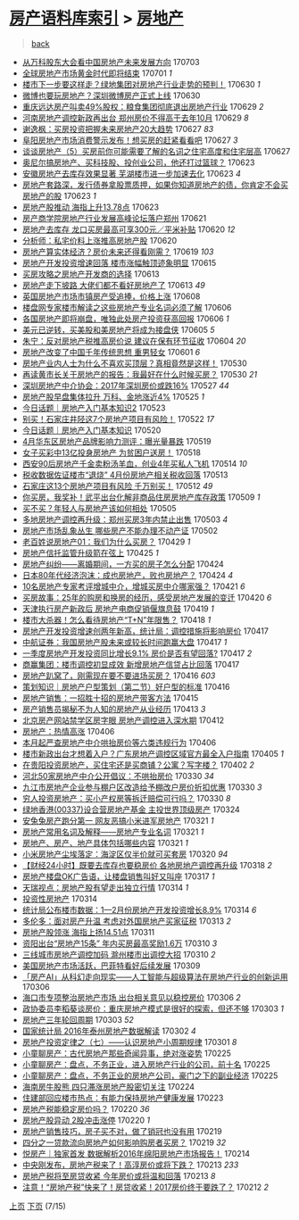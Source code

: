 [房产语料库索引](../../README.md)  > [房地产](房地产.md)
====
> [back](../README.md)

- [从万科股东大会看中国房地产未来发展方向](http://jkwz.applinzi.com/ittc/6986125611549328388.html#%E4%BB%8E%E4%B8%87%E7%A7%91%E8%82%A1%E4%B8%9C%E5%A4%A7%E4%BC%9A%E7%9C%8B%E4%B8%AD%E5%9B%BD%E6%88%BF%E5%9C%B0%E4%BA%A7%E6%9C%AA%E6%9D%A5%E5%8F%91%E5%B1%95%E6%96%B9%E5%90%91) 170703  
- [全球房地产市场黄金时代即将结束](http://jkwz.applinzi.com/ittc/6985240827339998212.html#%E5%85%A8%E7%90%83%E6%88%BF%E5%9C%B0%E4%BA%A7%E5%B8%82%E5%9C%BA%E9%BB%84%E9%87%91%E6%97%B6%E4%BB%A3%E5%8D%B3%E5%B0%86%E7%BB%93%E6%9D%9F) 170701 *1* 
- [楼市下一步要这样走？绿地集团对房地产行业走势的预判！](http://jkwz.applinzi.com/ittc/6984904456058438660.html#%E6%A5%BC%E5%B8%82%E4%B8%8B%E4%B8%80%E6%AD%A5%E8%A6%81%E8%BF%99%E6%A0%B7%E8%B5%B0%EF%BC%9F%E7%BB%BF%E5%9C%B0%E9%9B%86%E5%9B%A2%E5%AF%B9%E6%88%BF%E5%9C%B0%E4%BA%A7%E8%A1%8C%E4%B8%9A%E8%B5%B0%E5%8A%BF%E7%9A%84%E9%A2%84%E5%88%A4%EF%BC%81) 170630 *1* 
- [微博也要玩房地产？深圳微博房产正式上线](http://jkwz.applinzi.com/ittc/6984829980469888005.html#%E5%BE%AE%E5%8D%9A%E4%B9%9F%E8%A6%81%E7%8E%A9%E6%88%BF%E5%9C%B0%E4%BA%A7%EF%BC%9F%E6%B7%B1%E5%9C%B3%E5%BE%AE%E5%8D%9A%E6%88%BF%E4%BA%A7%E6%AD%A3%E5%BC%8F%E4%B8%8A%E7%BA%BF) 170630  
- [重庆远达房产叫卖49%股权：粮食集团彻底退出房地产行业](http://jkwz.applinzi.com/ittc/6984712436580877316.html#%E9%87%8D%E5%BA%86%E8%BF%9C%E8%BE%BE%E6%88%BF%E4%BA%A7%E5%8F%AB%E5%8D%9649%25%E8%82%A1%E6%9D%83%EF%BC%9A%E7%B2%AE%E9%A3%9F%E9%9B%86%E5%9B%A2%E5%BD%BB%E5%BA%95%E9%80%80%E5%87%BA%E6%88%BF%E5%9C%B0%E4%BA%A7%E8%A1%8C%E4%B8%9A) 170629 *2* 
- [河南房地产调控新政再出台 郑州房价不得高于去年10月](http://jkwz.applinzi.com/ittc/6984495177337930756.html#%E6%B2%B3%E5%8D%97%E6%88%BF%E5%9C%B0%E4%BA%A7%E8%B0%83%E6%8E%A7%E6%96%B0%E6%94%BF%E5%86%8D%E5%87%BA%E5%8F%B0+%E9%83%91%E5%B7%9E%E6%88%BF%E4%BB%B7%E4%B8%8D%E5%BE%97%E9%AB%98%E4%BA%8E%E5%8E%BB%E5%B9%B410%E6%9C%88) 170629 *8* 
- [谢逸枫：买房投资把握未来房地产20大趋势](http://jkwz.applinzi.com/ittc/6983974406307972100.html#%E8%B0%A2%E9%80%B8%E6%9E%AB%EF%BC%9A%E4%B9%B0%E6%88%BF%E6%8A%95%E8%B5%84%E6%8A%8A%E6%8F%A1%E6%9C%AA%E6%9D%A5%E6%88%BF%E5%9C%B0%E4%BA%A720%E5%A4%A7%E8%B6%8B%E5%8A%BF) 170627 *83* 
- [阜阳房地产市场消费警示发布！想买房的赶紧看看吧](http://jkwz.applinzi.com/ittc/6983906307940549636.html#%E9%98%9C%E9%98%B3%E6%88%BF%E5%9C%B0%E4%BA%A7%E5%B8%82%E5%9C%BA%E6%B6%88%E8%B4%B9%E8%AD%A6%E7%A4%BA%E5%8F%91%E5%B8%83%EF%BC%81%E6%83%B3%E4%B9%B0%E6%88%BF%E7%9A%84%E8%B5%B6%E7%B4%A7%E7%9C%8B%E7%9C%8B%E5%90%A7) 170627 *3* 
- [谈谈房地产（5）买房前你可能需要了解的名词之住宅高度和住宅层高](http://jkwz.applinzi.com/ittc/6983877915107132420.html#%E8%B0%88%E8%B0%88%E6%88%BF%E5%9C%B0%E4%BA%A7%EF%BC%885%EF%BC%89%E4%B9%B0%E6%88%BF%E5%89%8D%E4%BD%A0%E5%8F%AF%E8%83%BD%E9%9C%80%E8%A6%81%E4%BA%86%E8%A7%A3%E7%9A%84%E5%90%8D%E8%AF%8D%E4%B9%8B%E4%BD%8F%E5%AE%85%E9%AB%98%E5%BA%A6%E5%92%8C%E4%BD%8F%E5%AE%85%E5%B1%82%E9%AB%98) 170627  
- [奥尼尔搞房地产、买科技股、投创业公司，他还打过篮球？](http://jkwz.applinzi.com/ittc/6982417565916595205.html#%E5%A5%A5%E5%B0%BC%E5%B0%94%E6%90%9E%E6%88%BF%E5%9C%B0%E4%BA%A7%E3%80%81%E4%B9%B0%E7%A7%91%E6%8A%80%E8%82%A1%E3%80%81%E6%8A%95%E5%88%9B%E4%B8%9A%E5%85%AC%E5%8F%B8%EF%BC%8C%E4%BB%96%E8%BF%98%E6%89%93%E8%BF%87%E7%AF%AE%E7%90%83%EF%BC%9F) 170623  
- [安徽房地产去库存效果显著 芜湖楼市进一步加速去化](http://jkwz.applinzi.com/ittc/6982415612855714820.html#%E5%AE%89%E5%BE%BD%E6%88%BF%E5%9C%B0%E4%BA%A7%E5%8E%BB%E5%BA%93%E5%AD%98%E6%95%88%E6%9E%9C%E6%98%BE%E8%91%97+%E8%8A%9C%E6%B9%96%E6%A5%BC%E5%B8%82%E8%BF%9B%E4%B8%80%E6%AD%A5%E5%8A%A0%E9%80%9F%E5%8E%BB%E5%8C%96) 170623 *4* 
- [房地产套路深，发行债券拿股票质押，如果你知道房地产的债，你肯定不会买房地产的股](http://jkwz.applinzi.com/ittc/6982403417660982276.html#%E6%88%BF%E5%9C%B0%E4%BA%A7%E5%A5%97%E8%B7%AF%E6%B7%B1%EF%BC%8C%E5%8F%91%E8%A1%8C%E5%80%BA%E5%88%B8%E6%8B%BF%E8%82%A1%E7%A5%A8%E8%B4%A8%E6%8A%BC%EF%BC%8C%E5%A6%82%E6%9E%9C%E4%BD%A0%E7%9F%A5%E9%81%93%E6%88%BF%E5%9C%B0%E4%BA%A7%E7%9A%84%E5%80%BA%EF%BC%8C%E4%BD%A0%E8%82%AF%E5%AE%9A%E4%B8%8D%E4%BC%9A%E4%B9%B0%E6%88%BF%E5%9C%B0%E4%BA%A7%E7%9A%84%E8%82%A1) 170623 *1* 
- [房地产股推动 海指上升13.78点](http://jkwz.applinzi.com/ittc/6982305748707968005.html#%E6%88%BF%E5%9C%B0%E4%BA%A7%E8%82%A1%E6%8E%A8%E5%8A%A8+%E6%B5%B7%E6%8C%87%E4%B8%8A%E5%8D%8713.78%E7%82%B9) 170623  
- [房产商学院房地产行业发展高峰论坛落户郑州](http://jkwz.applinzi.com/ittc/6981672627499172869.html#%E6%88%BF%E4%BA%A7%E5%95%86%E5%AD%A6%E9%99%A2%E6%88%BF%E5%9C%B0%E4%BA%A7%E8%A1%8C%E4%B8%9A%E5%8F%91%E5%B1%95%E9%AB%98%E5%B3%B0%E8%AE%BA%E5%9D%9B%E8%90%BD%E6%88%B7%E9%83%91%E5%B7%9E) 170621  
- [房地产去库存 龙口买房最高可享300元／平米补贴](http://jkwz.applinzi.com/ittc/6981314568386003972.html#%E6%88%BF%E5%9C%B0%E4%BA%A7%E5%8E%BB%E5%BA%93%E5%AD%98+%E9%BE%99%E5%8F%A3%E4%B9%B0%E6%88%BF%E6%9C%80%E9%AB%98%E5%8F%AF%E4%BA%AB300%E5%85%83%EF%BC%8F%E5%B9%B3%E7%B1%B3%E8%A1%A5%E8%B4%B4) 170620 *12* 
- [分析师：私宅价料上涨推高房地产股](http://jkwz.applinzi.com/ittc/6981223924015563781.html#%E5%88%86%E6%9E%90%E5%B8%88%EF%BC%9A%E7%A7%81%E5%AE%85%E4%BB%B7%E6%96%99%E4%B8%8A%E6%B6%A8%E6%8E%A8%E9%AB%98%E6%88%BF%E5%9C%B0%E4%BA%A7%E8%82%A1) 170620  
- [房地产算实体经济？房价未来还得看刚需？](http://jkwz.applinzi.com/ittc/6980895356718941189.html#%E6%88%BF%E5%9C%B0%E4%BA%A7%E7%AE%97%E5%AE%9E%E4%BD%93%E7%BB%8F%E6%B5%8E%EF%BC%9F%E6%88%BF%E4%BB%B7%E6%9C%AA%E6%9D%A5%E8%BF%98%E5%BE%97%E7%9C%8B%E5%88%9A%E9%9C%80%EF%BC%9F) 170619 *103* 
- [房地产开发投资增速回落 楼市涨幅触顶迹象明显](http://jkwz.applinzi.com/ittc/6979376990325834756.html#%E6%88%BF%E5%9C%B0%E4%BA%A7%E5%BC%80%E5%8F%91%E6%8A%95%E8%B5%84%E5%A2%9E%E9%80%9F%E5%9B%9E%E8%90%BD+%E6%A5%BC%E5%B8%82%E6%B6%A8%E5%B9%85%E8%A7%A6%E9%A1%B6%E8%BF%B9%E8%B1%A1%E6%98%8E%E6%98%BE) 170615  
- [买房攻略之房地产开发商的选择](http://jkwz.applinzi.com/ittc/6978672732576154628.html#%E4%B9%B0%E6%88%BF%E6%94%BB%E7%95%A5%E4%B9%8B%E6%88%BF%E5%9C%B0%E4%BA%A7%E5%BC%80%E5%8F%91%E5%95%86%E7%9A%84%E9%80%89%E6%8B%A9) 170613  
- [房地产走下坡路 大佬们都不看好房地产了](http://jkwz.applinzi.com/ittc/6978584065161561092.html#%E6%88%BF%E5%9C%B0%E4%BA%A7%E8%B5%B0%E4%B8%8B%E5%9D%A1%E8%B7%AF+%E5%A4%A7%E4%BD%AC%E4%BB%AC%E9%83%BD%E4%B8%8D%E7%9C%8B%E5%A5%BD%E6%88%BF%E5%9C%B0%E4%BA%A7%E4%BA%86) 170613 *49* 
- [英国房地产市场市镇房产受追捧，价格上涨](http://jkwz.applinzi.com/ittc/6976750747986166788.html#%E8%8B%B1%E5%9B%BD%E6%88%BF%E5%9C%B0%E4%BA%A7%E5%B8%82%E5%9C%BA%E5%B8%82%E9%95%87%E6%88%BF%E4%BA%A7%E5%8F%97%E8%BF%BD%E6%8D%A7%EF%BC%8C%E4%BB%B7%E6%A0%BC%E4%B8%8A%E6%B6%A8) 170608  
- [楼盘网专家楼市解读之这些房地产专业名词必须了解](http://jkwz.applinzi.com/ittc/6976082136137204740.html#%E6%A5%BC%E7%9B%98%E7%BD%91%E4%B8%93%E5%AE%B6%E6%A5%BC%E5%B8%82%E8%A7%A3%E8%AF%BB%E4%B9%8B%E8%BF%99%E4%BA%9B%E6%88%BF%E5%9C%B0%E4%BA%A7%E4%B8%93%E4%B8%9A%E5%90%8D%E8%AF%8D%E5%BF%85%E9%A1%BB%E4%BA%86%E8%A7%A3) 170606  
- [各国房地产即将崩盘，唯独此处房产投资获高回报](http://jkwz.applinzi.com/ittc/6976071770271384581.html#%E5%90%84%E5%9B%BD%E6%88%BF%E5%9C%B0%E4%BA%A7%E5%8D%B3%E5%B0%86%E5%B4%A9%E7%9B%98%EF%BC%8C%E5%94%AF%E7%8B%AC%E6%AD%A4%E5%A4%84%E6%88%BF%E4%BA%A7%E6%8A%95%E8%B5%84%E8%8E%B7%E9%AB%98%E5%9B%9E%E6%8A%A5) 170606 *1* 
- [美元已逆转，买美股和美房地产将成为接盘侠](http://jkwz.applinzi.com/ittc/6975786400375899141.html#%E7%BE%8E%E5%85%83%E5%B7%B2%E9%80%86%E8%BD%AC%EF%BC%8C%E4%B9%B0%E7%BE%8E%E8%82%A1%E5%92%8C%E7%BE%8E%E6%88%BF%E5%9C%B0%E4%BA%A7%E5%B0%86%E6%88%90%E4%B8%BA%E6%8E%A5%E7%9B%98%E4%BE%A0) 170605 *5* 
- [朱宁：反对房地产税推高房价说 建议在保有环节征收](http://jkwz.applinzi.com/ittc/6975342778698433541.html#%E6%9C%B1%E5%AE%81%EF%BC%9A%E5%8F%8D%E5%AF%B9%E6%88%BF%E5%9C%B0%E4%BA%A7%E7%A8%8E%E6%8E%A8%E9%AB%98%E6%88%BF%E4%BB%B7%E8%AF%B4+%E5%BB%BA%E8%AE%AE%E5%9C%A8%E4%BF%9D%E6%9C%89%E7%8E%AF%E8%8A%82%E5%BE%81%E6%94%B6) 170604 *20* 
- [房地产改变了中国千年传统思想 重男轻女](http://jkwz.applinzi.com/ittc/6974210318686225412.html#%E6%88%BF%E5%9C%B0%E4%BA%A7%E6%94%B9%E5%8F%98%E4%BA%86%E4%B8%AD%E5%9B%BD%E5%8D%83%E5%B9%B4%E4%BC%A0%E7%BB%9F%E6%80%9D%E6%83%B3+%E9%87%8D%E7%94%B7%E8%BD%BB%E5%A5%B3) 170601 *6* 
- [房地产业内人士为什么不喜欢买顶层？真相竟然是这样！](http://jkwz.applinzi.com/ittc/6973552684857558020.html#%E6%88%BF%E5%9C%B0%E4%BA%A7%E4%B8%9A%E5%86%85%E4%BA%BA%E5%A3%AB%E4%B8%BA%E4%BB%80%E4%B9%88%E4%B8%8D%E5%96%9C%E6%AC%A2%E4%B9%B0%E9%A1%B6%E5%B1%82%EF%BC%9F%E7%9C%9F%E7%9B%B8%E7%AB%9F%E7%84%B6%E6%98%AF%E8%BF%99%E6%A0%B7%EF%BC%81) 170530  
- [再读黄市长关于房地产的报告：我最好在什么时候买房？](http://jkwz.applinzi.com/ittc/6973370263021290500.html#%E5%86%8D%E8%AF%BB%E9%BB%84%E5%B8%82%E9%95%BF%E5%85%B3%E4%BA%8E%E6%88%BF%E5%9C%B0%E4%BA%A7%E7%9A%84%E6%8A%A5%E5%91%8A%EF%BC%9A%E6%88%91%E6%9C%80%E5%A5%BD%E5%9C%A8%E4%BB%80%E4%B9%88%E6%97%B6%E5%80%99%E4%B9%B0%E6%88%BF%EF%BC%9F) 170530 *21* 
- [深圳房地产中介协会：2017年深圳房价或跌16%](http://jkwz.applinzi.com/ittc/6972292007702561796.html#%E6%B7%B1%E5%9C%B3%E6%88%BF%E5%9C%B0%E4%BA%A7%E4%B8%AD%E4%BB%8B%E5%8D%8F%E4%BC%9A%EF%BC%9A2017%E5%B9%B4%E6%B7%B1%E5%9C%B3%E6%88%BF%E4%BB%B7%E6%88%96%E8%B7%8C16%25) 170527 *44* 
- [房地产股早盘集体拉升 万科、金地涨近4%](http://jkwz.applinzi.com/ittc/6971551477272151044.html#%E6%88%BF%E5%9C%B0%E4%BA%A7%E8%82%A1%E6%97%A9%E7%9B%98%E9%9B%86%E4%BD%93%E6%8B%89%E5%8D%87+%E4%B8%87%E7%A7%91%E3%80%81%E9%87%91%E5%9C%B0%E6%B6%A8%E8%BF%914%25) 170525 *1* 
- [今日话题｜房地产入门基本知识2](http://jkwz.applinzi.com/ittc/6970920118769943557.html#%E4%BB%8A%E6%97%A5%E8%AF%9D%E9%A2%98%EF%BD%9C%E6%88%BF%E5%9C%B0%E4%BA%A7%E5%85%A5%E9%97%A8%E5%9F%BA%E6%9C%AC%E7%9F%A5%E8%AF%862) 170523  
- [别买！石家庄井陉这7个房地产项目有风险！](http://jkwz.applinzi.com/ittc/6970606191720793092.html#%E5%88%AB%E4%B9%B0%EF%BC%81%E7%9F%B3%E5%AE%B6%E5%BA%84%E4%BA%95%E9%99%89%E8%BF%997%E4%B8%AA%E6%88%BF%E5%9C%B0%E4%BA%A7%E9%A1%B9%E7%9B%AE%E6%9C%89%E9%A3%8E%E9%99%A9%EF%BC%81) 170522 *17* 
- [今日话题｜房地产入门基本知识](http://jkwz.applinzi.com/ittc/6969331245761692676.html#%E4%BB%8A%E6%97%A5%E8%AF%9D%E9%A2%98%EF%BD%9C%E6%88%BF%E5%9C%B0%E4%BA%A7%E5%85%A5%E9%97%A8%E5%9F%BA%E6%9C%AC%E7%9F%A5%E8%AF%86) 170520  
- [4月华东区房地产品牌影响力测评：曝光量暴跌](http://jkwz.applinzi.com/ittc/6969312143886255108.html#4%E6%9C%88%E5%8D%8E%E4%B8%9C%E5%8C%BA%E6%88%BF%E5%9C%B0%E4%BA%A7%E5%93%81%E7%89%8C%E5%BD%B1%E5%93%8D%E5%8A%9B%E6%B5%8B%E8%AF%84%EF%BC%9A%E6%9B%9D%E5%85%89%E9%87%8F%E6%9A%B4%E8%B7%8C) 170519  
- [女子买彩中13亿投身房地产 为贫困户送房！](http://jkwz.applinzi.com/ittc/6968936903599457284.html#%E5%A5%B3%E5%AD%90%E4%B9%B0%E5%BD%A9%E4%B8%AD13%E4%BA%BF%E6%8A%95%E8%BA%AB%E6%88%BF%E5%9C%B0%E4%BA%A7+%E4%B8%BA%E8%B4%AB%E5%9B%B0%E6%88%B7%E9%80%81%E6%88%BF%EF%BC%81) 170518  
- [西安90后房地产千金卖粉汤羊血，创业4年买私人飞机](http://jkwz.applinzi.com/ittc/6967662811864892420.html#%E8%A5%BF%E5%AE%8990%E5%90%8E%E6%88%BF%E5%9C%B0%E4%BA%A7%E5%8D%83%E9%87%91%E5%8D%96%E7%B2%89%E6%B1%A4%E7%BE%8A%E8%A1%80%EF%BC%8C%E5%88%9B%E4%B8%9A4%E5%B9%B4%E4%B9%B0%E7%A7%81%E4%BA%BA%E9%A3%9E%E6%9C%BA) 170514 *10* 
- [税收数据佐证楼市“退烧” 4月份房地产相关税收回落](http://jkwz.applinzi.com/ittc/6966947725714129924.html#%E7%A8%8E%E6%94%B6%E6%95%B0%E6%8D%AE%E4%BD%90%E8%AF%81%E6%A5%BC%E5%B8%82%E2%80%9C%E9%80%80%E7%83%A7%E2%80%9D+4%E6%9C%88%E4%BB%BD%E6%88%BF%E5%9C%B0%E4%BA%A7%E7%9B%B8%E5%85%B3%E7%A8%8E%E6%94%B6%E5%9B%9E%E8%90%BD) 170513  
- [石家庄这13个房地产项目有风险 千万别买！](http://jkwz.applinzi.com/ittc/6966723821234029573.html#%E7%9F%B3%E5%AE%B6%E5%BA%84%E8%BF%9913%E4%B8%AA%E6%88%BF%E5%9C%B0%E4%BA%A7%E9%A1%B9%E7%9B%AE%E6%9C%89%E9%A3%8E%E9%99%A9+%E5%8D%83%E4%B8%87%E5%88%AB%E4%B9%B0%EF%BC%81) 170512 *49* 
- [你买房，我奖补！武平出台化解非商品住房房地产库存政策](http://jkwz.applinzi.com/ittc/6965607277645005829.html#%E4%BD%A0%E4%B9%B0%E6%88%BF%EF%BC%8C%E6%88%91%E5%A5%96%E8%A1%A5%EF%BC%81%E6%AD%A6%E5%B9%B3%E5%87%BA%E5%8F%B0%E5%8C%96%E8%A7%A3%E9%9D%9E%E5%95%86%E5%93%81%E4%BD%8F%E6%88%BF%E6%88%BF%E5%9C%B0%E4%BA%A7%E5%BA%93%E5%AD%98%E6%94%BF%E7%AD%96) 170509 *1* 
- [买不买？年轻人与房地产该如何相处](http://jkwz.applinzi.com/ittc/6964177718303261701.html#%E4%B9%B0%E4%B8%8D%E4%B9%B0%EF%BC%9F%E5%B9%B4%E8%BD%BB%E4%BA%BA%E4%B8%8E%E6%88%BF%E5%9C%B0%E4%BA%A7%E8%AF%A5%E5%A6%82%E4%BD%95%E7%9B%B8%E5%A4%84) 170505  
- [多地房地产调控再升级：郑州买房3年内禁止出售](http://jkwz.applinzi.com/ittc/6963538276236395525.html#%E5%A4%9A%E5%9C%B0%E6%88%BF%E5%9C%B0%E4%BA%A7%E8%B0%83%E6%8E%A7%E5%86%8D%E5%8D%87%E7%BA%A7%EF%BC%9A%E9%83%91%E5%B7%9E%E4%B9%B0%E6%88%BF3%E5%B9%B4%E5%86%85%E7%A6%81%E6%AD%A2%E5%87%BA%E5%94%AE) 170503 *4* 
- [房地产市场乱象丛生 哪些房产不能办理不动产证](http://jkwz.applinzi.com/ittc/6963016412963537924.html#%E6%88%BF%E5%9C%B0%E4%BA%A7%E5%B8%82%E5%9C%BA%E4%B9%B1%E8%B1%A1%E4%B8%9B%E7%94%9F+%E5%93%AA%E4%BA%9B%E6%88%BF%E4%BA%A7%E4%B8%8D%E8%83%BD%E5%8A%9E%E7%90%86%E4%B8%8D%E5%8A%A8%E4%BA%A7%E8%AF%81) 170502  
- [老百姓说房地产01：我们为什么买房？](http://jkwz.applinzi.com/ittc/6961309370703938564.html#%E8%80%81%E7%99%BE%E5%A7%93%E8%AF%B4%E6%88%BF%E5%9C%B0%E4%BA%A701%EF%BC%9A%E6%88%91%E4%BB%AC%E4%B8%BA%E4%BB%80%E4%B9%88%E4%B9%B0%E6%88%BF%EF%BC%9F) 170429 *1* 
- [房地产信托监管升级箭在弦上](http://jkwz.applinzi.com/ittc/6960391432207598596.html#%E6%88%BF%E5%9C%B0%E4%BA%A7%E4%BF%A1%E6%89%98%E7%9B%91%E7%AE%A1%E5%8D%87%E7%BA%A7%E7%AE%AD%E5%9C%A8%E5%BC%A6%E4%B8%8A) 170425 *1* 
- [房地产纠纷——离婚期间，一方买的房子怎么分配](http://jkwz.applinzi.com/ittc/6960046637299794948.html#%E6%88%BF%E5%9C%B0%E4%BA%A7%E7%BA%A0%E7%BA%B7%E2%80%94%E2%80%94%E7%A6%BB%E5%A9%9A%E6%9C%9F%E9%97%B4%EF%BC%8C%E4%B8%80%E6%96%B9%E4%B9%B0%E7%9A%84%E6%88%BF%E5%AD%90%E6%80%8E%E4%B9%88%E5%88%86%E9%85%8D) 170424  
- [日本80年代经济泡沫：成也房地产，败也房地产？](http://jkwz.applinzi.com/ittc/6959874240605062149.html#%E6%97%A5%E6%9C%AC80%E5%B9%B4%E4%BB%A3%E7%BB%8F%E6%B5%8E%E6%B3%A1%E6%B2%AB%EF%BC%9A%E6%88%90%E4%B9%9F%E6%88%BF%E5%9C%B0%E4%BA%A7%EF%BC%8C%E8%B4%A5%E4%B9%9F%E6%88%BF%E5%9C%B0%E4%BA%A7%EF%BC%9F) 170424 *4* 
- [10名房地产专家考评增城中介，增城买房中介哪家强？](http://jkwz.applinzi.com/ittc/6958799797275329541.html#10%E5%90%8D%E6%88%BF%E5%9C%B0%E4%BA%A7%E4%B8%93%E5%AE%B6%E8%80%83%E8%AF%84%E5%A2%9E%E5%9F%8E%E4%B8%AD%E4%BB%8B%EF%BC%8C%E5%A2%9E%E5%9F%8E%E4%B9%B0%E6%88%BF%E4%B8%AD%E4%BB%8B%E5%93%AA%E5%AE%B6%E5%BC%BA%EF%BC%9F) 170421 *6* 
- [买房故事：25年的购房和换房的经历，感受房地产发展的变迁](http://jkwz.applinzi.com/ittc/6958691223794615300.html#%E4%B9%B0%E6%88%BF%E6%95%85%E4%BA%8B%EF%BC%9A25%E5%B9%B4%E7%9A%84%E8%B4%AD%E6%88%BF%E5%92%8C%E6%8D%A2%E6%88%BF%E7%9A%84%E7%BB%8F%E5%8E%86%EF%BC%8C%E6%84%9F%E5%8F%97%E6%88%BF%E5%9C%B0%E4%BA%A7%E5%8F%91%E5%B1%95%E7%9A%84%E5%8F%98%E8%BF%81) 170420 *6* 
- [天津执行房产新政后 房地产电商促销偃旗息鼓](http://jkwz.applinzi.com/ittc/6958267236237181957.html#%E5%A4%A9%E6%B4%A5%E6%89%A7%E8%A1%8C%E6%88%BF%E4%BA%A7%E6%96%B0%E6%94%BF%E5%90%8E+%E6%88%BF%E5%9C%B0%E4%BA%A7%E7%94%B5%E5%95%86%E4%BF%83%E9%94%80%E5%81%83%E6%97%97%E6%81%AF%E9%BC%93) 170419 *1* 
- [楼市大杀器！怎么看待房地产“T+N”年限售？](http://jkwz.applinzi.com/ittc/6957831687672169477.html#%E6%A5%BC%E5%B8%82%E5%A4%A7%E6%9D%80%E5%99%A8%EF%BC%81%E6%80%8E%E4%B9%88%E7%9C%8B%E5%BE%85%E6%88%BF%E5%9C%B0%E4%BA%A7%E2%80%9CT%2BN%E2%80%9D%E5%B9%B4%E9%99%90%E5%94%AE%EF%BC%9F) 170418 *1* 
- [房地产开发投资增速创两年新高，统计局：调控措施将影响房价](http://jkwz.applinzi.com/ittc/6957608671247860741.html#%E6%88%BF%E5%9C%B0%E4%BA%A7%E5%BC%80%E5%8F%91%E6%8A%95%E8%B5%84%E5%A2%9E%E9%80%9F%E5%88%9B%E4%B8%A4%E5%B9%B4%E6%96%B0%E9%AB%98%EF%BC%8C%E7%BB%9F%E8%AE%A1%E5%B1%80%EF%BC%9A%E8%B0%83%E6%8E%A7%E6%8E%AA%E6%96%BD%E5%B0%86%E5%BD%B1%E5%93%8D%E6%88%BF%E4%BB%B7) 170417  
- [中航证券：我国房地产股未来或较长时间跑赢大盘](http://jkwz.applinzi.com/ittc/6957548353696039941.html#%E4%B8%AD%E8%88%AA%E8%AF%81%E5%88%B8%EF%BC%9A%E6%88%91%E5%9B%BD%E6%88%BF%E5%9C%B0%E4%BA%A7%E8%82%A1%E6%9C%AA%E6%9D%A5%E6%88%96%E8%BE%83%E9%95%BF%E6%97%B6%E9%97%B4%E8%B7%91%E8%B5%A2%E5%A4%A7%E7%9B%98) 170417 *1* 
- [一季度房地产开发投资同比增长9.1% 房价是否有望回落?](http://jkwz.applinzi.com/ittc/6957466697610036229.html#%E4%B8%80%E5%AD%A3%E5%BA%A6%E6%88%BF%E5%9C%B0%E4%BA%A7%E5%BC%80%E5%8F%91%E6%8A%95%E8%B5%84%E5%90%8C%E6%AF%94%E5%A2%9E%E9%95%BF9.1%25+%E6%88%BF%E4%BB%B7%E6%98%AF%E5%90%A6%E6%9C%89%E6%9C%9B%E5%9B%9E%E8%90%BD%3F) 170417 *2* 
- [商赢集团：楼市调控初显成效 新增房地产信贷占比回落](http://jkwz.applinzi.com/ittc/6957451642239714308.html#%E5%95%86%E8%B5%A2%E9%9B%86%E5%9B%A2%EF%BC%9A%E6%A5%BC%E5%B8%82%E8%B0%83%E6%8E%A7%E5%88%9D%E6%98%BE%E6%88%90%E6%95%88+%E6%96%B0%E5%A2%9E%E6%88%BF%E5%9C%B0%E4%BA%A7%E4%BF%A1%E8%B4%B7%E5%8D%A0%E6%AF%94%E5%9B%9E%E8%90%BD) 170417  
- [房地产趴窝了，刚需现在要不要进场买房？](http://jkwz.applinzi.com/ittc/6957223161828475909.html#%E6%88%BF%E5%9C%B0%E4%BA%A7%E8%B6%B4%E7%AA%9D%E4%BA%86%EF%BC%8C%E5%88%9A%E9%9C%80%E7%8E%B0%E5%9C%A8%E8%A6%81%E4%B8%8D%E8%A6%81%E8%BF%9B%E5%9C%BA%E4%B9%B0%E6%88%BF%EF%BC%9F) 170416 *603* 
- [策划知识｜房地产户型策划（第二节）好户型的标准](http://jkwz.applinzi.com/ittc/6955962069730984964.html#%E7%AD%96%E5%88%92%E7%9F%A5%E8%AF%86%EF%BD%9C%E6%88%BF%E5%9C%B0%E4%BA%A7%E6%88%B7%E5%9E%8B%E7%AD%96%E5%88%92%EF%BC%88%E7%AC%AC%E4%BA%8C%E8%8A%82%EF%BC%89%E5%A5%BD%E6%88%B7%E5%9E%8B%E7%9A%84%E6%A0%87%E5%87%86) 170416  
- [房地产销售：一招胜十招的房地产带客方法](http://jkwz.applinzi.com/ittc/6956832683270341636.html#%E6%88%BF%E5%9C%B0%E4%BA%A7%E9%94%80%E5%94%AE%EF%BC%9A%E4%B8%80%E6%8B%9B%E8%83%9C%E5%8D%81%E6%8B%9B%E7%9A%84%E6%88%BF%E5%9C%B0%E4%BA%A7%E5%B8%A6%E5%AE%A2%E6%96%B9%E6%B3%95) 170415  
- [房产销售员揭秘不为人知的房地产从业经历](http://jkwz.applinzi.com/ittc/6956128588272239620.html#%E6%88%BF%E4%BA%A7%E9%94%80%E5%94%AE%E5%91%98%E6%8F%AD%E7%A7%98%E4%B8%8D%E4%B8%BA%E4%BA%BA%E7%9F%A5%E7%9A%84%E6%88%BF%E5%9C%B0%E4%BA%A7%E4%BB%8E%E4%B8%9A%E7%BB%8F%E5%8E%86) 170413 *3* 
- [北京房产网站禁学区房字眼 房地产调控进入深水期](http://jkwz.applinzi.com/ittc/6955559440425157637.html#%E5%8C%97%E4%BA%AC%E6%88%BF%E4%BA%A7%E7%BD%91%E7%AB%99%E7%A6%81%E5%AD%A6%E5%8C%BA%E6%88%BF%E5%AD%97%E7%9C%BC+%E6%88%BF%E5%9C%B0%E4%BA%A7%E8%B0%83%E6%8E%A7%E8%BF%9B%E5%85%A5%E6%B7%B1%E6%B0%B4%E6%9C%9F) 170412  
- [房地产：热情高涨](http://jkwz.applinzi.com/ittc/6953446071559783429.html#%E6%88%BF%E5%9C%B0%E4%BA%A7%EF%BC%9A%E7%83%AD%E6%83%85%E9%AB%98%E6%B6%A8) 170406  
- [本月起严查房地产中介哄抬房价等六类违规行为](http://jkwz.applinzi.com/ittc/6953324499633177605.html#%E6%9C%AC%E6%9C%88%E8%B5%B7%E4%B8%A5%E6%9F%A5%E6%88%BF%E5%9C%B0%E4%BA%A7%E4%B8%AD%E4%BB%8B%E5%93%84%E6%8A%AC%E6%88%BF%E4%BB%B7%E7%AD%89%E5%85%AD%E7%B1%BB%E8%BF%9D%E8%A7%84%E8%A1%8C%E4%B8%BA) 170406  
- [楼市新政出台才想着入户？广东房地产调控区域官方最全入户指南](http://jkwz.applinzi.com/ittc/6953098858707026949.html#%E6%A5%BC%E5%B8%82%E6%96%B0%E6%94%BF%E5%87%BA%E5%8F%B0%E6%89%8D%E6%83%B3%E7%9D%80%E5%85%A5%E6%88%B7%EF%BC%9F%E5%B9%BF%E4%B8%9C%E6%88%BF%E5%9C%B0%E4%BA%A7%E8%B0%83%E6%8E%A7%E5%8C%BA%E5%9F%9F%E5%AE%98%E6%96%B9%E6%9C%80%E5%85%A8%E5%85%A5%E6%88%B7%E6%8C%87%E5%8D%97) 170405 *1* 
- [在贵阳投资房地产，买住宅还是买商铺？公寓？写字楼？](http://jkwz.applinzi.com/ittc/6951837459158664196.html#%E5%9C%A8%E8%B4%B5%E9%98%B3%E6%8A%95%E8%B5%84%E6%88%BF%E5%9C%B0%E4%BA%A7%EF%BC%8C%E4%B9%B0%E4%BD%8F%E5%AE%85%E8%BF%98%E6%98%AF%E4%B9%B0%E5%95%86%E9%93%BA%EF%BC%9F%E5%85%AC%E5%AF%93%EF%BC%9F%E5%86%99%E5%AD%97%E6%A5%BC%EF%BC%9F) 170402 *2* 
- [河北50家房地产中介公开倡议：不哄抬房价](http://jkwz.applinzi.com/ittc/6950861536724780037.html#%E6%B2%B3%E5%8C%9750%E5%AE%B6%E6%88%BF%E5%9C%B0%E4%BA%A7%E4%B8%AD%E4%BB%8B%E5%85%AC%E5%BC%80%E5%80%A1%E8%AE%AE%EF%BC%9A%E4%B8%8D%E5%93%84%E6%8A%AC%E6%88%BF%E4%BB%B7) 170330 *34* 
- [九江市房地产企业参与棚户区改造给予棚改户房价折扣优惠](http://jkwz.applinzi.com/ittc/6950748614015058948.html#%E4%B9%9D%E6%B1%9F%E5%B8%82%E6%88%BF%E5%9C%B0%E4%BA%A7%E4%BC%81%E4%B8%9A%E5%8F%82%E4%B8%8E%E6%A3%9A%E6%88%B7%E5%8C%BA%E6%94%B9%E9%80%A0%E7%BB%99%E4%BA%88%E6%A3%9A%E6%94%B9%E6%88%B7%E6%88%BF%E4%BB%B7%E6%8A%98%E6%89%A3%E4%BC%98%E6%83%A0) 170330 *3* 
- [穷人投资房地产：买小产权房等拆迁赔偿可行吗？](http://jkwz.applinzi.com/ittc/6950653287933150212.html#%E7%A9%B7%E4%BA%BA%E6%8A%95%E8%B5%84%E6%88%BF%E5%9C%B0%E4%BA%A7%EF%BC%9A%E4%B9%B0%E5%B0%8F%E4%BA%A7%E6%9D%83%E6%88%BF%E7%AD%89%E6%8B%86%E8%BF%81%E8%B5%94%E5%81%BF%E5%8F%AF%E8%A1%8C%E5%90%97%EF%BC%9F) 170330 *8* 
- [绿地香港(00337)设合营房地产基金 主投世界顶级房产](http://jkwz.applinzi.com/ittc/6948680478273045509.html#%E7%BB%BF%E5%9C%B0%E9%A6%99%E6%B8%AF%2800337%29%E8%AE%BE%E5%90%88%E8%90%A5%E6%88%BF%E5%9C%B0%E4%BA%A7%E5%9F%BA%E9%87%91+%E4%B8%BB%E6%8A%95%E4%B8%96%E7%95%8C%E9%A1%B6%E7%BA%A7%E6%88%BF%E4%BA%A7) 170324  
- [安兔兔房产跑分第一 网友恶搞小米进军房地产](http://jkwz.applinzi.com/ittc/6947530603670012933.html#%E5%AE%89%E5%85%94%E5%85%94%E6%88%BF%E4%BA%A7%E8%B7%91%E5%88%86%E7%AC%AC%E4%B8%80+%E7%BD%91%E5%8F%8B%E6%81%B6%E6%90%9E%E5%B0%8F%E7%B1%B3%E8%BF%9B%E5%86%9B%E6%88%BF%E5%9C%B0%E4%BA%A7) 170321 *1* 
- [房地产常用名词及解释——房地产专业名词](http://jkwz.applinzi.com/ittc/6947477882782876677.html#%E6%88%BF%E5%9C%B0%E4%BA%A7%E5%B8%B8%E7%94%A8%E5%90%8D%E8%AF%8D%E5%8F%8A%E8%A7%A3%E9%87%8A%E2%80%94%E2%80%94%E6%88%BF%E5%9C%B0%E4%BA%A7%E4%B8%93%E4%B8%9A%E5%90%8D%E8%AF%8D) 170321 *1* 
- [房地产、房产、地产具体包括哪些内容](http://jkwz.applinzi.com/ittc/6947189124783145989.html#%E6%88%BF%E5%9C%B0%E4%BA%A7%E3%80%81%E6%88%BF%E4%BA%A7%E3%80%81%E5%9C%B0%E4%BA%A7%E5%85%B7%E4%BD%93%E5%8C%85%E6%8B%AC%E5%93%AA%E4%BA%9B%E5%86%85%E5%AE%B9) 170321 *1* 
- [小米房地产尘埃落定：海淀区仅半价就可买套房](http://jkwz.applinzi.com/ittc/6947156540602713093.html#%E5%B0%8F%E7%B1%B3%E6%88%BF%E5%9C%B0%E4%BA%A7%E5%B0%98%E5%9F%83%E8%90%BD%E5%AE%9A%EF%BC%9A%E6%B5%B7%E6%B7%80%E5%8C%BA%E4%BB%85%E5%8D%8A%E4%BB%B7%E5%B0%B1%E5%8F%AF%E4%B9%B0%E5%A5%97%E6%88%BF) 170320 *94* 
- [【财经24小时】既要去库存也要稳房价 各地房地产调控再升级](http://jkwz.applinzi.com/ittc/6946272510873175044.html#%E3%80%90%E8%B4%A2%E7%BB%8F24%E5%B0%8F%E6%97%B6%E3%80%91%E6%97%A2%E8%A6%81%E5%8E%BB%E5%BA%93%E5%AD%98%E4%B9%9F%E8%A6%81%E7%A8%B3%E6%88%BF%E4%BB%B7+%E5%90%84%E5%9C%B0%E6%88%BF%E5%9C%B0%E4%BA%A7%E8%B0%83%E6%8E%A7%E5%86%8D%E5%8D%87%E7%BA%A7) 170318 *2* 
- [房地产楼盘OK广告语，让楼盘销售叫好又叫座](http://jkwz.applinzi.com/ittc/6945929137545020420.html#%E6%88%BF%E5%9C%B0%E4%BA%A7%E6%A5%BC%E7%9B%98OK%E5%B9%BF%E5%91%8A%E8%AF%AD%EF%BC%8C%E8%AE%A9%E6%A5%BC%E7%9B%98%E9%94%80%E5%94%AE%E5%8F%AB%E5%A5%BD%E5%8F%88%E5%8F%AB%E5%BA%A7) 170317 *1* 
- [天瑞视点：房地产股有望走出独立行情](http://jkwz.applinzi.com/ittc/6944956022463661061.html#%E5%A4%A9%E7%91%9E%E8%A7%86%E7%82%B9%EF%BC%9A%E6%88%BF%E5%9C%B0%E4%BA%A7%E8%82%A1%E6%9C%89%E6%9C%9B%E8%B5%B0%E5%87%BA%E7%8B%AC%E7%AB%8B%E8%A1%8C%E6%83%85) 170314 *1* 
- [投资性房地产](http://jkwz.applinzi.com/ittc/6944917547861410820.html#%E6%8A%95%E8%B5%84%E6%80%A7%E6%88%BF%E5%9C%B0%E4%BA%A7) 170314  
- [统计局公布楼市数据：1—2月份房地产开发投资增长8.9%](http://jkwz.applinzi.com/ittc/6944858149994628101.html#%E7%BB%9F%E8%AE%A1%E5%B1%80%E5%85%AC%E5%B8%83%E6%A5%BC%E5%B8%82%E6%95%B0%E6%8D%AE%EF%BC%9A1%E2%80%942%E6%9C%88%E4%BB%BD%E6%88%BF%E5%9C%B0%E4%BA%A7%E5%BC%80%E5%8F%91%E6%8A%95%E8%B5%84%E5%A2%9E%E9%95%BF8.9%25) 170314 *6* 
- [多伦多：面对房产升温 考虑对外国房地产买家征税](http://jkwz.applinzi.com/ittc/6944463204121052164.html#%E5%A4%9A%E4%BC%A6%E5%A4%9A%EF%BC%9A%E9%9D%A2%E5%AF%B9%E6%88%BF%E4%BA%A7%E5%8D%87%E6%B8%A9+%E8%80%83%E8%99%91%E5%AF%B9%E5%A4%96%E5%9B%BD%E6%88%BF%E5%9C%B0%E4%BA%A7%E4%B9%B0%E5%AE%B6%E5%BE%81%E7%A8%8E) 170313 *2* 
- [房地产股领涨 海指上扬14.51点](http://jkwz.applinzi.com/ittc/6943758428295136260.html#%E6%88%BF%E5%9C%B0%E4%BA%A7%E8%82%A1%E9%A2%86%E6%B6%A8+%E6%B5%B7%E6%8C%87%E4%B8%8A%E6%89%AC14.51%E7%82%B9) 170311  
- [资阳出台“房地产15条” 年内买房最高奖励1.6万](http://jkwz.applinzi.com/ittc/6943429732275323909.html#%E8%B5%84%E9%98%B3%E5%87%BA%E5%8F%B0%E2%80%9C%E6%88%BF%E5%9C%B0%E4%BA%A715%E6%9D%A1%E2%80%9D+%E5%B9%B4%E5%86%85%E4%B9%B0%E6%88%BF%E6%9C%80%E9%AB%98%E5%A5%96%E5%8A%B11.6%E4%B8%87) 170310 *3* 
- [三线城市房地产调控加码 滁州楼市出调控大招](http://jkwz.applinzi.com/ittc/6943418185557738501.html#%E4%B8%89%E7%BA%BF%E5%9F%8E%E5%B8%82%E6%88%BF%E5%9C%B0%E4%BA%A7%E8%B0%83%E6%8E%A7%E5%8A%A0%E7%A0%81+%E6%BB%81%E5%B7%9E%E6%A5%BC%E5%B8%82%E5%87%BA%E8%B0%83%E6%8E%A7%E5%A4%A7%E6%8B%9B) 170310 *2* 
- [美国房地产市场活跃，巴菲特看好后续发展](http://jkwz.applinzi.com/ittc/6942984034484487173.html#%E7%BE%8E%E5%9B%BD%E6%88%BF%E5%9C%B0%E4%BA%A7%E5%B8%82%E5%9C%BA%E6%B4%BB%E8%B7%83%EF%BC%8C%E5%B7%B4%E8%8F%B2%E7%89%B9%E7%9C%8B%E5%A5%BD%E5%90%8E%E7%BB%AD%E5%8F%91%E5%B1%95) 170309  
- [「房产AI」从科幻走向现实——人工智能与超级算法在房地产行业的创新运用](http://jkwz.applinzi.com/ittc/6941999133064954885.html#%E3%80%8C%E6%88%BF%E4%BA%A7AI%E3%80%8D%E4%BB%8E%E7%A7%91%E5%B9%BB%E8%B5%B0%E5%90%91%E7%8E%B0%E5%AE%9E%E2%80%94%E2%80%94%E4%BA%BA%E5%B7%A5%E6%99%BA%E8%83%BD%E4%B8%8E%E8%B6%85%E7%BA%A7%E7%AE%97%E6%B3%95%E5%9C%A8%E6%88%BF%E5%9C%B0%E4%BA%A7%E8%A1%8C%E4%B8%9A%E7%9A%84%E5%88%9B%E6%96%B0%E8%BF%90%E7%94%A8) 170306  
- [海口市专项整治房地产市场 出台相关意见以稳控房价](http://jkwz.applinzi.com/ittc/6941629899717739525.html#%E6%B5%B7%E5%8F%A3%E5%B8%82%E4%B8%93%E9%A1%B9%E6%95%B4%E6%B2%BB%E6%88%BF%E5%9C%B0%E4%BA%A7%E5%B8%82%E5%9C%BA+%E5%87%BA%E5%8F%B0%E7%9B%B8%E5%85%B3%E6%84%8F%E8%A7%81%E4%BB%A5%E7%A8%B3%E6%8E%A7%E6%88%BF%E4%BB%B7) 170306 *2* 
- [政协委员李稻葵谈房价：重庆房地产模式是很好的探索，但还不够](http://jkwz.applinzi.com/ittc/6940836036077945861.html#%E6%94%BF%E5%8D%8F%E5%A7%94%E5%91%98%E6%9D%8E%E7%A8%BB%E8%91%B5%E8%B0%88%E6%88%BF%E4%BB%B7%EF%BC%9A%E9%87%8D%E5%BA%86%E6%88%BF%E5%9C%B0%E4%BA%A7%E6%A8%A1%E5%BC%8F%E6%98%AF%E5%BE%88%E5%A5%BD%E7%9A%84%E6%8E%A2%E7%B4%A2%EF%BC%8C%E4%BD%86%E8%BF%98%E4%B8%8D%E5%A4%9F) 170303 *1* 
- [房地产三年轮回周期](http://jkwz.applinzi.com/ittc/6940590108897199108.html#%E6%88%BF%E5%9C%B0%E4%BA%A7%E4%B8%89%E5%B9%B4%E8%BD%AE%E5%9B%9E%E5%91%A8%E6%9C%9F) 170303 *52* 
- [国家统计局 2016年泰州房地产数据解读](http://jkwz.applinzi.com/ittc/6940449116160263173.html#%E5%9B%BD%E5%AE%B6%E7%BB%9F%E8%AE%A1%E5%B1%80+2016%E5%B9%B4%E6%B3%B0%E5%B7%9E%E6%88%BF%E5%9C%B0%E4%BA%A7%E6%95%B0%E6%8D%AE%E8%A7%A3%E8%AF%BB) 170302 *4* 
- [房地产投资定律之（七）——认识房地产小周期规律](http://jkwz.applinzi.com/ittc/6940110661106533380.html#%E6%88%BF%E5%9C%B0%E4%BA%A7%E6%8A%95%E8%B5%84%E5%AE%9A%E5%BE%8B%E4%B9%8B%EF%BC%88%E4%B8%83%EF%BC%89%E2%80%94%E2%80%94%E8%AE%A4%E8%AF%86%E6%88%BF%E5%9C%B0%E4%BA%A7%E5%B0%8F%E5%91%A8%E6%9C%9F%E8%A7%84%E5%BE%8B) 170301 *8* 
- [小童聊房产：古代房地产那些奇闻异事，绝对涨姿势](http://jkwz.applinzi.com/ittc/6938707974410470405.html#%E5%B0%8F%E7%AB%A5%E8%81%8A%E6%88%BF%E4%BA%A7%EF%BC%9A%E5%8F%A4%E4%BB%A3%E6%88%BF%E5%9C%B0%E4%BA%A7%E9%82%A3%E4%BA%9B%E5%A5%87%E9%97%BB%E5%BC%82%E4%BA%8B%EF%BC%8C%E7%BB%9D%E5%AF%B9%E6%B6%A8%E5%A7%BF%E5%8A%BF) 170225  
- [小童聊房产：盘点，不务正业，进入房地产行业的公司，前十名](http://jkwz.applinzi.com/ittc/6938683653340267525.html#%E5%B0%8F%E7%AB%A5%E8%81%8A%E6%88%BF%E4%BA%A7%EF%BC%9A%E7%9B%98%E7%82%B9%EF%BC%8C%E4%B8%8D%E5%8A%A1%E6%AD%A3%E4%B8%9A%EF%BC%8C%E8%BF%9B%E5%85%A5%E6%88%BF%E5%9C%B0%E4%BA%A7%E8%A1%8C%E4%B8%9A%E7%9A%84%E5%85%AC%E5%8F%B8%EF%BC%8C%E5%89%8D%E5%8D%81%E5%90%8D) 170225  
- [小童聊房产：盘点，不务正业的房地产公司，豪门之下的副业经济](http://jkwz.applinzi.com/ittc/6938682801540039685.html#%E5%B0%8F%E7%AB%A5%E8%81%8A%E6%88%BF%E4%BA%A7%EF%BC%9A%E7%9B%98%E7%82%B9%EF%BC%8C%E4%B8%8D%E5%8A%A1%E6%AD%A3%E4%B8%9A%E7%9A%84%E6%88%BF%E5%9C%B0%E4%BA%A7%E5%85%AC%E5%8F%B8%EF%BC%8C%E8%B1%AA%E9%97%A8%E4%B9%8B%E4%B8%8B%E7%9A%84%E5%89%AF%E4%B8%9A%E7%BB%8F%E6%B5%8E) 170225  
- [海南房牛股熊 四只滞涨房地产股密切关注](http://jkwz.applinzi.com/ittc/6938164555686609924.html#%E6%B5%B7%E5%8D%97%E6%88%BF%E7%89%9B%E8%82%A1%E7%86%8A+%E5%9B%9B%E5%8F%AA%E6%BB%9E%E6%B6%A8%E6%88%BF%E5%9C%B0%E4%BA%A7%E8%82%A1%E5%AF%86%E5%88%87%E5%85%B3%E6%B3%A8) 170224  
- [住建部回应楼市热点：有能力保持房地产健康发展](http://jkwz.applinzi.com/ittc/6937929712541369348.html#%E4%BD%8F%E5%BB%BA%E9%83%A8%E5%9B%9E%E5%BA%94%E6%A5%BC%E5%B8%82%E7%83%AD%E7%82%B9%EF%BC%9A%E6%9C%89%E8%83%BD%E5%8A%9B%E4%BF%9D%E6%8C%81%E6%88%BF%E5%9C%B0%E4%BA%A7%E5%81%A5%E5%BA%B7%E5%8F%91%E5%B1%95) 170223  
- [房地产税能稳定房价吗？](http://jkwz.applinzi.com/ittc/6936851046830965764.html#%E6%88%BF%E5%9C%B0%E4%BA%A7%E7%A8%8E%E8%83%BD%E7%A8%B3%E5%AE%9A%E6%88%BF%E4%BB%B7%E5%90%97%EF%BC%9F) 170220 *36* 
- [房地产股异动 2股冲击涨停](http://jkwz.applinzi.com/ittc/6936712050675041284.html#%E6%88%BF%E5%9C%B0%E4%BA%A7%E8%82%A1%E5%BC%82%E5%8A%A8+2%E8%82%A1%E5%86%B2%E5%87%BB%E6%B6%A8%E5%81%9C) 170220 *1* 
- [房地产销售技巧，房子买不对，做了销冠也没有用](http://jkwz.applinzi.com/ittc/6936476338973312005.html#%E6%88%BF%E5%9C%B0%E4%BA%A7%E9%94%80%E5%94%AE%E6%8A%80%E5%B7%A7%EF%BC%8C%E6%88%BF%E5%AD%90%E4%B9%B0%E4%B8%8D%E5%AF%B9%EF%BC%8C%E5%81%9A%E4%BA%86%E9%94%80%E5%86%A0%E4%B9%9F%E6%B2%A1%E6%9C%89%E7%94%A8) 170219  
- [四分之一贷款流向房地产如何影响购房者买房？](http://jkwz.applinzi.com/ittc/6936314212656874501.html#%E5%9B%9B%E5%88%86%E4%B9%8B%E4%B8%80%E8%B4%B7%E6%AC%BE%E6%B5%81%E5%90%91%E6%88%BF%E5%9C%B0%E4%BA%A7%E5%A6%82%E4%BD%95%E5%BD%B1%E5%93%8D%E8%B4%AD%E6%88%BF%E8%80%85%E4%B9%B0%E6%88%BF%EF%BC%9F) 170219 *32* 
- [悦房产｜独家首发 数据解析2016年绵阳房地产市场报告！](http://jkwz.applinzi.com/ittc/6934437393318020101.html#%E6%82%A6%E6%88%BF%E4%BA%A7%EF%BD%9C%E7%8B%AC%E5%AE%B6%E9%A6%96%E5%8F%91+%E6%95%B0%E6%8D%AE%E8%A7%A3%E6%9E%902016%E5%B9%B4%E7%BB%B5%E9%98%B3%E6%88%BF%E5%9C%B0%E4%BA%A7%E5%B8%82%E5%9C%BA%E6%8A%A5%E5%91%8A%EF%BC%81) 170214  
- [中央刚发布，房地产税来了！高淳房价或将下跌？](http://jkwz.applinzi.com/ittc/6934100828754543621.html#%E4%B8%AD%E5%A4%AE%E5%88%9A%E5%8F%91%E5%B8%83%EF%BC%8C%E6%88%BF%E5%9C%B0%E4%BA%A7%E7%A8%8E%E6%9D%A5%E4%BA%86%EF%BC%81%E9%AB%98%E6%B7%B3%E6%88%BF%E4%BB%B7%E6%88%96%E5%B0%86%E4%B8%8B%E8%B7%8C%EF%BC%9F) 170213 *233* 
- [房地产税将至房贷收紧 今年房价或将温和回落](http://jkwz.applinzi.com/ittc/6934053010325111813.html#%E6%88%BF%E5%9C%B0%E4%BA%A7%E7%A8%8E%E5%B0%86%E8%87%B3%E6%88%BF%E8%B4%B7%E6%94%B6%E7%B4%A7+%E4%BB%8A%E5%B9%B4%E6%88%BF%E4%BB%B7%E6%88%96%E5%B0%86%E6%B8%A9%E5%92%8C%E5%9B%9E%E8%90%BD) 170213 *8* 
- [注意！“房地产税”快来了！房贷收紧！2017房价终于要跌了？](http://jkwz.applinzi.com/ittc/6933727936036471813.html#%E6%B3%A8%E6%84%8F%EF%BC%81%E2%80%9C%E6%88%BF%E5%9C%B0%E4%BA%A7%E7%A8%8E%E2%80%9D%E5%BF%AB%E6%9D%A5%E4%BA%86%EF%BC%81%E6%88%BF%E8%B4%B7%E6%94%B6%E7%B4%A7%EF%BC%812017%E6%88%BF%E4%BB%B7%E7%BB%88%E4%BA%8E%E8%A6%81%E8%B7%8C%E4%BA%86%EF%BC%9F) 170212 *2* 


 [上页](房地产8.md) [下页](房地产6.md)          (7/15)